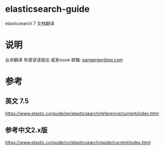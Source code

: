 # elasticsearch-guide
elasticsearch 7 文档翻译


# 说明
业余翻译 有错误请提出 或发issue
邮箱: pangerger@qq.com

# 参考
## 英文 7.5
https://www.elastic.co/guide/en/elasticsearch/reference/current/index.html

## 参考中文2.x版
https://www.elastic.co/guide/cn/elasticsearch/guide/current/index.html

